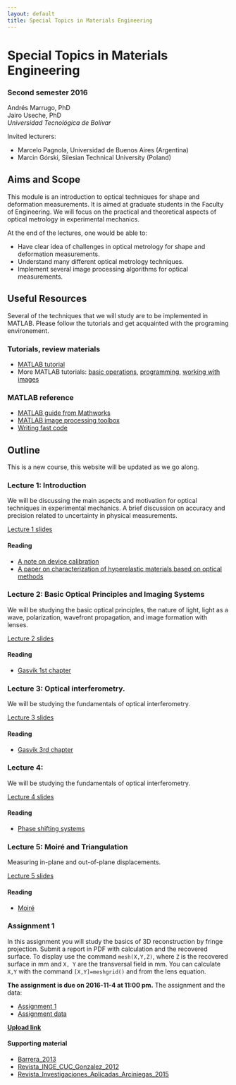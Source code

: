 ```yaml
---
layout: default
title: Special Topics in Materials Engineering
---
```


# Special Topics in Materials Engineering

### Second semester 2016

Andrés Marrugo, PhD   
Jairo Useche, PhD   
*Universidad Tecnológica de Bolívar*

Invited lecturers: 

- Marcelo Pagnola, Universidad de Buenos Aires (Argentina)
- Marcin Górski, Silesian Technical University (Poland)

##  Aims and Scope

This module is an introduction to optical techniques for shape and deformation measurements. It is aimed at graduate students in the Faculty of Engineering. We will focus on the practical and theoretical aspects of optical metrology in experimental mechanics.

At the end of the lectures, one would be able to:

- Have clear idea of challenges in optical metrology for shape and deformation measurements.
- Understand many different optical metrology techniques.
- Implement several image processing algorithms for optical measurements.
 


## Useful Resources

Several of the techniques that we will study are to be implemented in MATLAB. Please follow the tutorials and get acquainted with the programing environement. 

### Tutorials, review materials

- [MATLAB tutorial](matlab.intro.html)
- More MATLAB tutorials: [basic operations][bo], [programming][pro], [working with images][wim]
 
[bo]: matlab_ops_tutorial.m
[pro]:matlab_prog_tutorial.m
[wim]: matlab_image_tutorial.m

### MATLAB reference

- [MATLAB guide from Mathworks](http://www.mathworks.com/access/helpdesk/help/techdoc/matlab.html)
- [MATLAB image processing toolbox](http://www.mathworks.com/access/helpdesk/help/toolbox/images/)
- [Writing fast code](http://www.mathworks.com/matlabcentral/fileexchange/5685)


## Outline

This is a new course, this website will be updated as we go along.

### Lecture 1: Introduction

We will be discussing the main aspects and motivation for optical techniques in experimental mechanics. A brief discussion on accuracy and precision related to uncertainty in physical measurements. 

[Lecture 1 slides](https://www.dropbox.com/s/janth8jr4kjyptt/Lecture_01.pdf?dl=0)

#### Reading

- [A note on device calibration](https://www.dropbox.com/s/euy6n11l887q0sx/03-NoteDeviceCalibration.pdf?dl=0)
- [A paper on characterization of hyperelastic materials based on optical methods](https://www.dropbox.com/s/5shl2zn33fifvo6/Polymer_Testing_Sasso_2008.pdf?dl=0)

### Lecture 2: Basic Optical Principles and Imaging Systems

We will be studying the basic optical principles, the nature of light, light as a wave, polarization, wavefront propagation, and image formation with lenses.

[Lecture 2 slides](https://www.dropbox.com/s/e6cy8hilcr7t4bv/Lecture_02.pdf?dl=0)

#### Reading

- [Gasvik 1st chapter](https://www.dropbox.com/s/bcsmtywsz2dkpmt/01-gasvik-basics.pdf?dl=0)

### Lecture 3: Optical interferometry.

We will be studying the fundamentals of optical interferometry.

[Lecture 3 slides](https://www.dropbox.com/s/t5vccdwyr3w5r1b/Lecture_03.pdf?dl=0)

#### Reading

- [Gasvik 3rd chapter](https://www.dropbox.com/s/9dkoqu20j7p3dgd/02-gasvik-inteference.pdf?dl=0)

### Lecture 4: 

We will be studying the fundamentals of optical interferometry.

[Lecture 4 slides](https://www.dropbox.com/s/aa0uda9z7p6llif/Lecture_04.pdf?dl=0)

#### Reading

- [Phase shifting systems](https://www.dropbox.com/s/8vot6dsvxd029f1/03-phase-shifting-systems-kevin-g-harding-handbook-of-optical-dimensional-metrology.pdf?dl=0)

### Lecture 5: Moiré and Triangulation 

Measuring in-plane and out-of-plane displacements.

[Lecture 5 slides](https://www.dropbox.com/s/ne4l921c6q0k754/Lecture_05.pdf?dl=0)

#### Reading

- [Moiré](https://www.dropbox.com/s/rux5i1qnt4blmgj/07-gasvik-moire.pdf?dl=0)


### Assignment 1

In this assignment you will study the basics of 3D reconstruction by fringe projection. Submit a report in PDF with calculation and the recovered surface. To display use the command ``mesh(X,Y,Z)``, where ``Z`` is the recovered surface in mm and ``X, Y`` are the transversal field in mm. You can calculate ``X,Y`` with the command ``[X,Y]=meshgrid()`` and from the lens equation. 

**The assignment is due on 2016-11-4 at 11:00 pm.** The assignment and the data:



- [Assignment 1](https://www.dropbox.com/s/hf2y1tb2yamjnep/Simul_Franjas_Dec.pdf?dl=0)
- [Assignment data](https://www.dropbox.com/s/99w829u7doo77mu/Archive.zip?dl=0)

[**Upload link**](https://www.dropbox.com/request/x68PXNrXRnfvmZy8a6Sr)

#### Supporting material

- [Barrera_2013](https://www.dropbox.com/s/85dt1vri6s29rfk/Barrera_2013.pdf?dl=0)
- [Revista_INGE_CUC_Gonzalez_2012](https://www.dropbox.com/s/pvvsasv2h8zdlje/Revista_INGE_CUC_Gonzalez_2012.pdf?dl=0)
- [Revista_Investigaciones_Aplicadas_Arciniegas_2015](https://www.dropbox.com/s/2bc8q3cj5a4icm1/Revista_Investigaciones_Aplicadas_Arciniegas_2015.pdf?dl=0)

